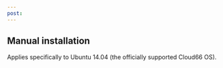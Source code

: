```yaml
---
post: 
---
```


## Manual installation

Applies specifically to Ubuntu 14.04 (the officially supported Cloud66 OS).

